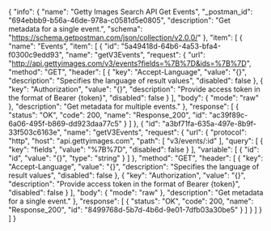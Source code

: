 {
  "info": {
    "name": "Getty Images Search API Get Events",
    "_postman_id": "694ebbb9-b56a-46de-978a-c0581d5e0805",
    "description": "Get metadata for a single event.",
    "schema": "https://schema.getpostman.com/json/collection/v2.0.0/"
  },
  "item": [
    {
      "name": "Events",
      "item": [
        {
          "id": "5a49418d-64b6-4a53-bfa4-f0300c9edd93",
          "name": "getV3Events",
          "request": {
            "url": "http://api.gettyimages.com/v3/events?fields=%7B%7D&ids=%7B%7D",
            "method": "GET",
            "header": [
              {
                "key": "Accept-Language",
                "value": "{}",
                "description": "Specifies the language of result values",
                "disabled": false
              },
              {
                "key": "Authorization",
                "value": "{}",
                "description": "Provide access token in the format of Bearer {token}",
                "disabled": false
              }
            ],
            "body": {
              "mode": "raw"
            },
            "description": "Get metadata for multiple events."
          },
          "response": [
            {
              "status": "OK",
              "code": 200,
              "name": "Response_200",
              "id": "ac39f89c-6a06-495f-b869-dd923daa77c5"
            }
          ]
        },
        {
          "id": "a3bf71fa-635a-497e-8b9f-33f503c6163e",
          "name": "getV3Events",
          "request": {
            "url": {
              "protocol": "http",
              "host": "api.gettyimages.com",
              "path": [
                "v3/events/:id"
              ],
              "query": [
                {
                  "key": "fields",
                  "value": "%7B%7D",
                  "disabled": false
                }
              ],
              "variable": [
                {
                  "id": "id",
                  "value": "{}",
                  "type": "string"
                }
              ]
            },
            "method": "GET",
            "header": [
              {
                "key": "Accept-Language",
                "value": "{}",
                "description": "Specifies the language of result values",
                "disabled": false
              },
              {
                "key": "Authorization",
                "value": "{}",
                "description": "Provide access token in the format of Bearer {token}",
                "disabled": false
              }
            ],
            "body": {
              "mode": "raw"
            },
            "description": "Get metadata for a single event."
          },
          "response": [
            {
              "status": "OK",
              "code": 200,
              "name": "Response_200",
              "id": "8499768d-5b7d-4b6d-9e01-7dfb03a30be5"
            }
          ]
        }
      ]
    }
  ]
}